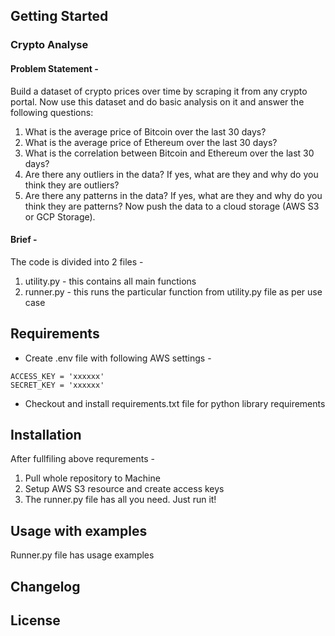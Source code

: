 ## Getting Started

### **Crypto Analyse**

#### **Problem Statement -** 

Build a dataset of crypto prices over time by scraping it from any crypto portal.
Now use this dataset and do basic analysis on it and answer the following questions:

1. What is the average price of Bitcoin over the last 30 days?
2. What is the average price of Ethereum over the last 30 days?
3. What is the correlation between Bitcoin and Ethereum over the last 30 days?
4. Are there any outliers in the data? If yes, what are they and why do you think
   they are outliers?
5. Are there any patterns in the data? If yes, what are they and why do you think
   they are patterns?
   Now push the data to a cloud storage (AWS S3 or GCP Storage).

#### **Brief -**

The code is divided into 2 files -

1. utility.py - this contains all main functions
2. runner.py - this runs the particular function from utility.py file as per use case

## Requirements

* Create .env file with following AWS settings -

```
ACCESS_KEY = 'xxxxxx'
SECRET_KEY = 'xxxxxx'

```

* Checkout and install requirements.txt file for python library requirements

## Installation

After fullfiling above requrements -

1. Pull whole repository to Machine
2. Setup AWS S3 resource and create access keys
3. The runner.py file has all you need. Just run it!

## Usage with examples

Runner.py file has usage examples

## Changelog

## License
